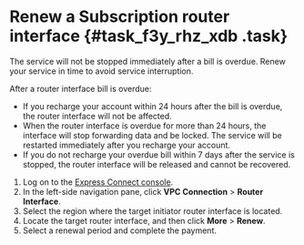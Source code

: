 # Renew a Subscription router interface {#task_f3y_rhz_xdb .task}

The service will not be stopped immediately after a bill is overdue. Renew your service in time to avoid service interruption.

After a router interface bill is overdue:

-   If you recharge your account within 24 hours after the bill is overdue, the router interface will not be affected.
-   When the router interface is overdue for more than 24 hours, the interface will stop forwarding data and be locked. The service will be restarted immediately after you recharge your account.
-   If you do not recharge your overdue bill within 7 days after the service is stopped, the router interface will be released and cannot be recovered.

1.  Log on to the [Express Connect console](https://partners-intl.aliyun.com/login-required#/ri). 
2.  In the left-side navigation pane, click **VPC Connection** \> **Router Interface**. 
3.  Select the region where the target initiator router interface is located. 
4.  Locate the target router interface, and then click **More** \> **Renew**. 
5.  Select a renewal period and complete the payment. 


